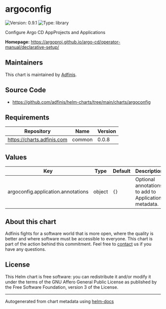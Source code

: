 # argoconfig

![Version: 0.9.1](https://img.shields.io/badge/Version-0.9.1-informational?style=flat-square) ![Type: library](https://img.shields.io/badge/Type-library-informational?style=flat-square)

Configure Argo CD AppProjects and Applications

**Homepage:** <https://argoproj.github.io/argo-cd/operator-manual/declarative-setup/>

## Maintainers
This chart is maintained by [Adfinis](https://adfinis.com/?pk_campaign=github&pk_kwd=helm-charts).

## Source Code

* <https://github.com/adfinis/helm-charts/tree/main/charts/argoconfig>

## Requirements

| Repository | Name | Version |
|------------|------|---------|
| https://charts.adfinis.com | common | 0.0.8 |

## Values

| Key | Type | Default | Description |
|-----|------|---------|-------------|
| argoconfig.application.annotations | object | `{}` | Optional annotations to add to Application metadata. |

## About this chart

Adfinis fights for a software world that is more open, where the quality is
better and where software must be accessible to everyone. This chart
is part of the action behind this commitment. Feel free to
[contact](https://adfinis.com/kontakt/?pk_campaign=github&pk_kwd=helm-charts)
us if you have any questions.

## License

This Helm chart is free software: you can redistribute it and/or modify it under the terms
of the GNU Affero General Public License as published by the Free Software Foundation,
version 3 of the License.

----------------------------------------------
Autogenerated from chart metadata using [helm-docs](https://github.com/norwoodj/helm-docs/)
